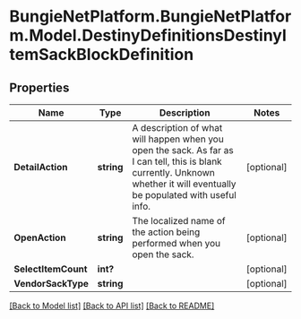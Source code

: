 # BungieNetPlatform.BungieNetPlatform.Model.DestinyDefinitionsDestinyItemSackBlockDefinition
## Properties

Name | Type | Description | Notes
------------ | ------------- | ------------- | -------------
**DetailAction** | **string** | A description of what will happen when you open the sack. As far as I can tell, this is blank currently. Unknown whether it will eventually be populated with useful info. | [optional] 
**OpenAction** | **string** | The localized name of the action being performed when you open the sack. | [optional] 
**SelectItemCount** | **int?** |  | [optional] 
**VendorSackType** | **string** |  | [optional] 

[[Back to Model list]](../README.md#documentation-for-models) [[Back to API list]](../README.md#documentation-for-api-endpoints) [[Back to README]](../README.md)

